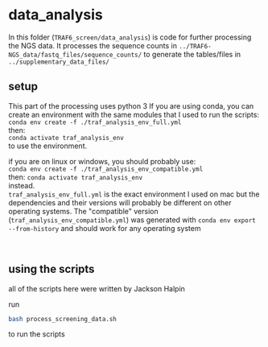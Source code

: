 # data_analysis
In this folder (`TRAF6_screen/data_analysis`) is code for further processing the NGS data. It processes the sequence counts in `../TRAF6-NGS_data/fastq_files/sequence_counts/` to generate the tables/files in `../supplementary_data_files/`<br>


## setup
This part of the processing uses python 3
If you are using conda, you can create an environment with the same
modules that I used to run the scripts:<br>
`conda env create -f ./traf_analysis_env_full.yml`<br>
then:<br>
`conda activate traf_analysis_env`<br>
to use the environment.<br>

if you are on linux or windows, you should probably use:<br>
`conda env create -f ./traf_analysis_env_compatible.yml` <br>
then:
`conda activate traf_analysis_env`<br>
instead.<br>
`traf_analysis_env_full.yml` is the exact environment I used on mac but the dependencies and their versions will probably be different on other operating systems. The "compatible" version (`traf_analysis_env_compatible.yml`) was generated with `conda env export --from-history` and should work for any operating system

<br>


## using the scripts
all of the scripts here were written by Jackson Halpin<br>

run 
```bash
bash process_screening_data.sh
```
to run the scripts
